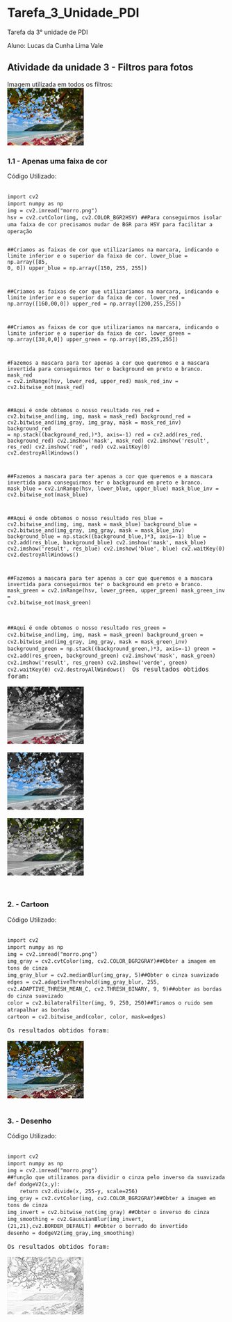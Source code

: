 # Tarefa_3_Unidade_PDI
Tarefa da 3° unidade de PDI 
<html lang="pr-br">
<head>
</head>
<body>
<p>Aluno: Lucas da Cunha Lima Vale
</p>
<h2>Atividade da unidade 3 - Filtros para fotos</h2>
Imagem utilizada em todos os filtros:<br>
<img src="morro.png" alt="morro" style="width:35%"/><br>
<h3>1.1 - Apenas uma faixa de cor </h3>
Código Utilizado:<br>
<pre class="prettyprint">
<code>
import cv2
import numpy as np
img = cv2.imread("morro.png")
hsv = cv2.cvtColor(img, cv2.COLOR_BGR2HSV) ##Para conseguirmos isolar uma faixa de cor precisamos mudar de BGR para HSV para facilitar a operação

##Criamos as faixas de cor que utilizariamos na marcara, indicando o limite inferior e o superior da faixa de cor.
lower_blue = np.array([85, 0, 0]) 
upper_blue = np.array([150, 255, 255])

##Criamos as faixas de cor que utilizariamos na marcara, indicando o limite inferior e o superior da faixa de cor.
lower_red = np.array([160,00,0])
upper_red = np.array([200,255,255])

##Criamos as faixas de cor que utilizariamos na marcara, indicando o limite inferior e o superior da faixa de cor.
lower_green = np.array([30,0,0])
upper_green = np.array([85,255,255])

#Fazemos a mascara para ter apenas a cor que queremos e a mascara invertida para conseguirmos ter o background em preto e branco.
mask_red = cv2.inRange(hsv, lower_red, upper_red)
mask_red_inv = cv2.bitwise_not(mask_red)

##Aqui é onde obtemos o nosso resultado
res_red = cv2.bitwise_and(img, img, mask = mask_red)
background_red = cv2.bitwise_and(img_gray, img_gray, mask = mask_red_inv)
background_red = np.stack((background_red,)*3, axis=-1)
red = cv2.add(res_red, background_red)
cv2.imshow('mask', mask_red)
cv2.imshow('result', res_red)
cv2.imshow('red', red)
cv2.waitKey(0)
cv2.destroyAllWindows()

##Fazemos a mascara para ter apenas a cor que queremos e a mascara invertida para conseguirmos ter o background em preto e branco.
mask_blue = cv2.inRange(hsv, lower_blue, upper_blue)
mask_blue_inv = cv2.bitwise_not(mask_blue)

##Aqui é onde obtemos o nosso resultado
res_blue = cv2.bitwise_and(img, img, mask = mask_blue)
background_blue = cv2.bitwise_and(img_gray, img_gray, mask = mask_blue_inv)
background_blue = np.stack((background_blue,)*3, axis=-1)
blue = cv2.add(res_blue, background_blue)
cv2.imshow('mask', mask_blue)
cv2.imshow('result', res_blue)
cv2.imshow('blue', blue)
cv2.waitKey(0)
cv2.destroyAllWindows()

##Fazemos a mascara para ter apenas a cor que queremos e a mascara invertida para conseguirmos ter o background em preto e branco.
mask_green = cv2.inRange(hsv, lower_green, upper_green)
mask_green_inv = cv2.bitwise_not(mask_green)

##Aqui é onde obtemos o nosso resultado
res_green = cv2.bitwise_and(img, img, mask = mask_green)
background_green = cv2.bitwise_and(img_gray, img_gray, mask = mask_green_inv)
background_green = np.stack((background_green,)*3, axis=-1)
green = cv2.add(res_green, background_green)
cv2.imshow('mask', mask_green)
cv2.imshow('result', res_green)
cv2.imshow('verde', green)
cv2.waitKey(0)
cv2.destroyAllWindows()
</code>
Os resultados obtidos foram:<br>
<img src="vermelho.png" alt="vermelho" style="width:35%"/><br>
<img src="azul.png" alt="azul" style="width:35%"/><br>
<img src="verde.png" alt="verde" style="width:35%"/><br>
</pre>
</p>
<h3>2. - Cartoon </h3>
Código Utilizado:<br>
<pre class="prettyprint">
<code>
import cv2
import numpy as np
img = cv2.imread("morro.png")
img_gray = cv2.cvtColor(img, cv2.COLOR_BGR2GRAY)##Obter a imagem em tons de cinza
img_gray_blur = cv2.medianBlur(img_gray, 5)##Obter o cinza suavizado
edges = cv2.adaptiveThreshold(img_gray_blur, 255, cv2.ADAPTIVE_THRESH_MEAN_C, cv2.THRESH_BINARY, 9, 9)##obter as bordas do cinza suavizado
color = cv2.bilateralFilter(img, 9, 250, 250)##Tiramos o ruido sem atrapalhar as bordas
cartoon = cv2.bitwise_and(color, color, mask=edges)
</code>
Os resultados obtidos foram:<br>
<img src="cartoon.png" alt="cartoon" style="width:35%"/><br>
</pre>
</p>
</pre>
</p>
<h3>3. - Desenho </h3>
Código Utilizado:<br>
<pre class="prettyprint">
<code>
import cv2
import numpy as np
img = cv2.imread("morro.png")
##função que utilizamos para dividir o cinza pelo inverso da suavizada
def dodgeV2(x,y): 
	return cv2.divide(x, 255-y, scale=256)
img_gray = cv2.cvtColor(img, cv2.COLOR_BGR2GRAY)##Obter a imagem em tons de cinza
img_invert = cv2.bitwise_not(img_gray) ##Obter o inverso do cinza
img_smoothing = cv2.GaussianBlur(img_invert,(21,21),cv2.BORDER_DEFAULT) ##Obter o borrado do invertido
desenho = dodgeV2(img_gray,img_smoothing)
</code>
Os resultados obtidos foram:<br>
<img src="desenho.png" alt="desenho" style="width:35%"/><br>
</pre>
</p>
</body>
</html>
